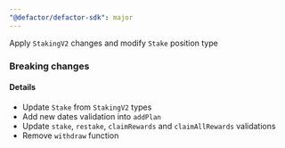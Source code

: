 ```yaml
---
"@defactor/defactor-sdk": major
---
```


Apply `StakingV2` changes and modify `Stake` position type

### Breaking changes

#### Details

-   Update `Stake` from `StakingV2` types
-   Add new dates validation into `addPlan` 
-   Update `stake`, `restake`, `claimRewards` and `claimAllRewards` validations
-   Remove `withdraw` function
